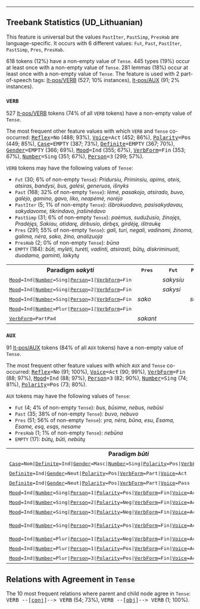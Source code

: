 

--------------------------------------------------------------------------------

## Treebank Statistics (UD_Lithuanian)

This feature is universal but the values `PastIter`, `PastSimp`, `PresHab` are language-specific.
It occurs with 6 different values: `Fut`, `Past`, `PastIter`, `PastSimp`, `Pres`, `PresHab`.

618 tokens (12%) have a non-empty value of `Tense`.
445 types (19%) occur at least once with a non-empty value of `Tense`.
281 lemmas (18%) occur at least once with a non-empty value of `Tense`.
The feature is used with 2 part-of-speech tags: [lt-pos/VERB]() (527; 10% instances), [lt-pos/AUX]() (91; 2% instances).

### `VERB`

527 [lt-pos/VERB]() tokens (74% of all `VERB` tokens) have a non-empty value of `Tense`.

The most frequent other feature values with which `VERB` and `Tense` co-occurred: <tt><a href="Reflex.html">Reflex</a>=No</tt> (488; 93%), <tt><a href="Voice.html">Voice</a>=Act</tt> (452; 86%), <tt><a href="Polarity.html">Polarity</a>=Pos</tt> (449; 85%), <tt><a href="Case.html">Case</a>=EMPTY</tt> (387; 73%), <tt><a href="Definite.html">Definite</a>=EMPTY</tt> (367; 70%), <tt><a href="Gender.html">Gender</a>=EMPTY</tt> (366; 69%), <tt><a href="Mood.html">Mood</a>=Ind</tt> (355; 67%), <tt><a href="VerbForm.html">VerbForm</a>=Fin</tt> (353; 67%), <tt><a href="Number.html">Number</a>=Sing</tt> (351; 67%), <tt><a href="Person.html">Person</a>=3</tt> (299; 57%).

`VERB` tokens may have the following values of `Tense`:

* `Fut` (30; 6% of non-empty `Tense`): <em>Pridursiu, Priminsiu, apims, ateis, atsiras, bandysi, bus, galėsi, generuos, išnyks</em>
* `Past` (168; 32% of non-empty `Tense`): <em>lėmė, pasakojo, atsirado, buvo, galėjo, gamino, gavo, liko, neapėmė, norėjo</em>
* `PastIter` (5; 1% of non-empty `Tense`): <em>išbrokuodavo, pasisakydavau, sakydavome, tikrindavo, įrašinėdavo</em>
* `PastSimp` (31; 6% of non-empty `Tense`): <em>paėmus, sudužusio, žinojęs, Pradėjęs, Sakiau, atidarę, dirbusio, dirbęs, girdėję, ištraukę</em>
* `Pres` (291; 55% of non-empty `Tense`): <em>gali, turi, negali, vadinami, žinoma, galima, nėra, sako, žino, analizuoja</em>
* `PresHab` (2; 0% of non-empty `Tense`): <em>būna</em>
* `EMPTY` (184): <em>būti, mylėti, turėti, vadinti, atsirasti, būtų, diskriminuoti, duodama, gaminti, laikytų</em>

<table>
  <tr><th>Paradigm <i>sakyti</i></th><th><tt>Pres</tt></th><th><tt>Fut</tt></th><th><tt>Past</tt></th><th><tt>PastIter</tt></th><th><tt>PastSimp</tt></th></tr>
  <tr><td><tt><a href="Mood.html">Mood</a>=Ind|<a href="Number.html">Number</a>=Sing|<a href="Person.html">Person</a>=1|<a href="VerbForm.html">VerbForm</a>=Fin</tt></td><td></td><td><em>sakysiu</em></td><td></td><td></td><td><em>Sakiau</em></td></tr>
  <tr><td><tt><a href="Mood.html">Mood</a>=Ind|<a href="Number.html">Number</a>=Sing|<a href="Person.html">Person</a>=2|<a href="VerbForm.html">VerbForm</a>=Fin</tt></td><td></td><td><em>sakysi</em></td><td></td><td></td><td></td></tr>
  <tr><td><tt><a href="Mood.html">Mood</a>=Ind|<a href="Number.html">Number</a>=Sing|<a href="Person.html">Person</a>=3|<a href="VerbForm.html">VerbForm</a>=Fin</tt></td><td><em>sako</em></td><td></td><td><em>sakė</em></td><td></td><td></td></tr>
  <tr><td><tt><a href="Mood.html">Mood</a>=Ind|<a href="Number.html">Number</a>=Plur|<a href="Person.html">Person</a>=1|<a href="VerbForm.html">VerbForm</a>=Fin</tt></td><td></td><td></td><td></td><td><em>sakydavome</em></td><td></td></tr>
  <tr><td><tt><a href="VerbForm.html">VerbForm</a>=PartPad</tt></td><td><em>sakant</em></td><td></td><td></td><td></td><td></td></tr>
</table>

### `AUX`

91 [lt-pos/AUX]() tokens (84% of all `AUX` tokens) have a non-empty value of `Tense`.

The most frequent other feature values with which `AUX` and `Tense` co-occurred: <tt><a href="Reflex.html">Reflex</a>=No</tt> (91; 100%), <tt><a href="Voice.html">Voice</a>=Act</tt> (90; 99%), <tt><a href="VerbForm.html">VerbForm</a>=Fin</tt> (88; 97%), <tt><a href="Mood.html">Mood</a>=Ind</tt> (88; 97%), <tt><a href="Person.html">Person</a>=3</tt> (82; 90%), <tt><a href="Number.html">Number</a>=Sing</tt> (74; 81%), <tt><a href="Polarity.html">Polarity</a>=Pos</tt> (73; 80%).

`AUX` tokens may have the following values of `Tense`:

* `Fut` (4; 4% of non-empty `Tense`): <em>bus, būsime, nebus, nebūsi</em>
* `Past` (35; 38% of non-empty `Tense`): <em>buvo, nebuvo</em>
* `Pres` (51; 56% of non-empty `Tense`): <em>yra, nėra, būna, esu, Esama, Esame, esą, esąs, nesame</em>
* `PresHab` (1; 1% of non-empty `Tense`): <em>nebūna</em>
* `EMPTY` (17): <em>būtų, būti, nebūtų</em>

<table>
  <tr><th>Paradigm <i>būti</i></th><th><tt>Pres</tt></th><th><tt>Fut</tt></th><th><tt>Past</tt></th><th><tt>PresHab</tt></th></tr>
  <tr><td><tt><a href="Case.html">Case</a>=Nom|<a href="Definite.html">Definite</a>=Ind|<a href="Gender.html">Gender</a>=Masc|<a href="Number.html">Number</a>=Sing|<a href="Polarity.html">Polarity</a>=Pos|<a href="VerbForm.html">VerbForm</a>=Part|<a href="Voice.html">Voice</a>=Act</tt></td><td><em>esąs</em></td><td></td><td></td><td></td></tr>
  <tr><td><tt><a href="Definite.html">Definite</a>=Ind|<a href="Gender.html">Gender</a>=Neut|<a href="Polarity.html">Polarity</a>=Pos|<a href="VerbForm.html">VerbForm</a>=Part|<a href="Voice.html">Voice</a>=Act</tt></td><td><em>esą</em></td><td></td><td></td><td></td></tr>
  <tr><td><tt><a href="Definite.html">Definite</a>=Ind|<a href="Gender.html">Gender</a>=Neut|<a href="Polarity.html">Polarity</a>=Pos|<a href="VerbForm.html">VerbForm</a>=Part|<a href="Voice.html">Voice</a>=Pass</tt></td><td><em>Esama</em></td><td></td><td></td><td></td></tr>
  <tr><td><tt><a href="Mood.html">Mood</a>=Ind|<a href="Number.html">Number</a>=Sing|<a href="Person.html">Person</a>=1|<a href="Polarity.html">Polarity</a>=Pos|<a href="VerbForm.html">VerbForm</a>=Fin|<a href="Voice.html">Voice</a>=Act</tt></td><td><em>esu</em></td><td></td><td></td><td></td></tr>
  <tr><td><tt><a href="Mood.html">Mood</a>=Ind|<a href="Number.html">Number</a>=Sing|<a href="Person.html">Person</a>=2|<a href="Polarity.html">Polarity</a>=Neg|<a href="VerbForm.html">VerbForm</a>=Fin|<a href="Voice.html">Voice</a>=Act</tt></td><td></td><td><em>nebūsi</em></td><td></td><td></td></tr>
  <tr><td><tt><a href="Mood.html">Mood</a>=Ind|<a href="Number.html">Number</a>=Sing|<a href="Person.html">Person</a>=3|<a href="Polarity.html">Polarity</a>=Neg|<a href="VerbForm.html">VerbForm</a>=Fin|<a href="Voice.html">Voice</a>=Act</tt></td><td><em>nėra</em></td><td><em>nebus</em></td><td><em>nebuvo</em></td><td><em>nebūna</em></td></tr>
  <tr><td><tt><a href="Mood.html">Mood</a>=Ind|<a href="Number.html">Number</a>=Sing|<a href="Person.html">Person</a>=3|<a href="Polarity.html">Polarity</a>=Pos|<a href="VerbForm.html">VerbForm</a>=Fin|<a href="Voice.html">Voice</a>=Act</tt></td><td><em>yra, būna</em></td><td><em>bus</em></td><td><em>buvo</em></td><td></td></tr>
  <tr><td><tt><a href="Mood.html">Mood</a>=Ind|<a href="Number.html">Number</a>=Plur|<a href="Person.html">Person</a>=1|<a href="Polarity.html">Polarity</a>=Neg|<a href="VerbForm.html">VerbForm</a>=Fin|<a href="Voice.html">Voice</a>=Act</tt></td><td><em>nesame</em></td><td></td><td></td><td></td></tr>
  <tr><td><tt><a href="Mood.html">Mood</a>=Ind|<a href="Number.html">Number</a>=Plur|<a href="Person.html">Person</a>=1|<a href="Polarity.html">Polarity</a>=Pos|<a href="VerbForm.html">VerbForm</a>=Fin|<a href="Voice.html">Voice</a>=Act</tt></td><td><em>Esame</em></td><td><em>būsime</em></td><td></td><td></td></tr>
  <tr><td><tt><a href="Mood.html">Mood</a>=Ind|<a href="Number.html">Number</a>=Plur|<a href="Person.html">Person</a>=3|<a href="Polarity.html">Polarity</a>=Pos|<a href="VerbForm.html">VerbForm</a>=Fin|<a href="Voice.html">Voice</a>=Act</tt></td><td><em>yra</em></td><td></td><td><em>buvo</em></td><td></td></tr>
</table>

## Relations with Agreement in `Tense`

The 10 most frequent relations where parent and child node agree in `Tense`:
<tt>VERB --[<a href="../dep/conj.html">conj</a>]--> VERB</tt> (54; 73%),
<tt>VERB --[<a href="../dep/obj.html">obj</a>]--> VERB</tt> (1; 100%).

